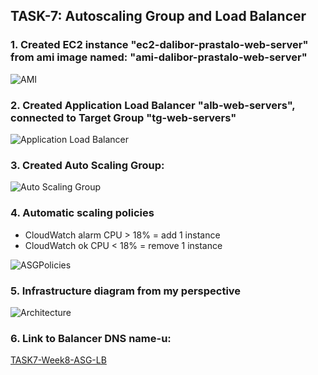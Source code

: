 ## TASK-7: Autoscaling Group and Load Balancer



### 1. Created EC2 instance "ec2-dalibor-prastalo-web-server" from ami image named: "ami-dalibor-prastalo-web-server"

![AMI](https://i.ibb.co/xGyVX7L/AMI.png)


### 2. Created Application Load Balancer "alb-web-servers", connected to Target Group "tg-web-servers"

![Application Load Balancer](https://i.ibb.co/Fgw4cT6/ALB.png)


### 3. Created Auto Scaling Group:

![Auto Scaling Group](https://i.ibb.co/Jy2KvtF/ASG.png)


### 4. Automatic scaling policies
- CloudWatch alarm CPU > 18% = add 1 instance
- CloudWatch ok CPU < 18% = remove 1 instance

![ASGPolicies](https://i.ibb.co/q5wNMzM/ASGCW.png)


### 5. Infrastructure diagram from my perspective

![Architecture](https://i.ibb.co/yfLNmhv/diagram.png)


### 6. Link to Balancer DNS name-u:
[TASK7-Week8-ASG-LB](http://alb-web-servers-1196219409.eu-central-1.elb.amazonaws.com)
